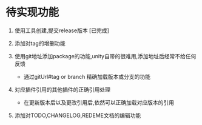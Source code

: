 # 待实现功能

1. 使用工具创建,提交release版本 [已完成]

2. 添加对tag的增删功能

3. 使用git地址添加package的功能,unity自带的很难用,添加地址后经常不给任何反馈

    * 通过gitUrl#tag or branch 精确加载版本或分支的功能

4. 对应插件引用的其他插件的正确引用处理
    * 在更新版本后以及更改引用后,依然可以正确加载对应版本的引用

5. 添加对TODO,CHANGELOG,REDEME文档的编辑功能

